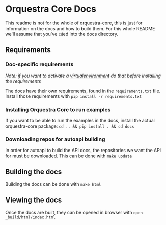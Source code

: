 # Orquestra Core Docs

This readme is not for the whole of orquestra-core, this is just for information on the docs and how to build them. For this whole README we'll assume that you've `cd`ed into the docs directory.

## Requirements

### Doc-specific requirements

_Note: if you want to activate a [virtualenvironment](https://www.freecodecamp.org/news/how-to-setup-virtual-environments-in-python/) do that before installing the requirements_

The docs have their own requirements, found in the `requirements.txt` file. Install those requirements with `pip install -r requirements.txt`

### Installing Orquestra Core to run examples

If you want to be able to run the examples in the docs, install the actual orquestra-core package: `cd .. && pip install . && cd docs`

### Downloading repos for autoapi building

In order for autoapi to build the API docs, the repositories we want the API for must be downloaded. This can be done with `make update`

## Building the docs

Building the docs can be done with `make html`

## Viewing the docs

Once the docs are built, they can be opened in browser with `open _build/html/index.html`
